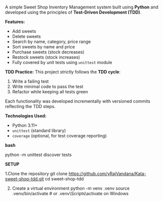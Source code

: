 A simple Sweet Shop Inventory Management system built using **Python** and developed using the principles of **Test-Driven Development (TDD)**.

**Features:**
- Add sweets
- Delete sweets
- Search by name, category, price range
- Sort sweets by name and price
- Purchase sweets (stock decreases)
- Restock sweets (stock increases)
- Fully covered by unit tests using `unittest` module
  
**TDD Practice:**
This project strictly follows the **TDD cycle**:
1.  Write a failing test
2.  Write minimal code to pass the test
3.  Refactor while keeping all tests green

Each functionality was developed incrementally with versioned commits reflecting the TDD steps.

**Technologies Used:**
- Python 3.11+
- `unittest` (standard library)
- `coverage` (optional, for test coverage reporting)

**bash**

python -m unittest discover tests

**SETUP**

1.Clone the repository
    git clone https://github.com/yRajVandana/Kata-sweet-shop-tdd.git
    cd sweet-shop-tdd

2. Create a virtual environment
    python -m venv .venv
    source .venv/bin/activate  # or .venv\Scripts\activate on Windows
